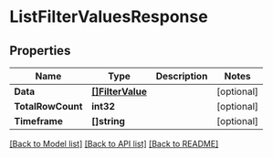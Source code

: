 # ListFilterValuesResponse

## Properties
Name | Type | Description | Notes
------------ | ------------- | ------------- | -------------
**Data** | [**[]FilterValue**](FilterValue.md) |  | [optional] 
**TotalRowCount** | **int32** |  | [optional] 
**Timeframe** | **[]string** |  | [optional] 

[[Back to Model list]](../README.md#documentation-for-models) [[Back to API list]](../README.md#documentation-for-api-endpoints) [[Back to README]](../README.md)



